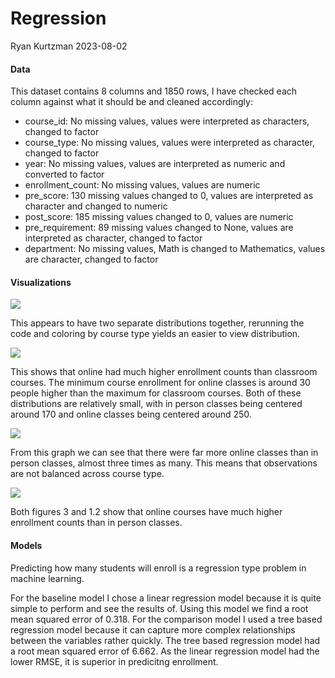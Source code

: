 Regression
================
Ryan Kurtzman
2023-08-02

#### **Data**

This dataset contains 8 columns and 1850 rows, I have checked each
column against what it should be and cleaned accordingly:

- course_id: No missing values, values were interpreted as characters,
  changed to factor
- course_type: No missing values, values were interpreted as character,
  changed to factor
- year: No missing values, values are interpreted as numeric and
  converted to factor
- enrollment_count: No missing values, values are numeric
- pre_score: 130 missing values changed to 0, values are interpreted as
  character and changed to numeric
- post_score: 185 missing values changed to 0, values are numeric
- pre_requirement: 89 missing values changed to None, values are
  interpreted as character, changed to factor
- department: No missing values, Math is changed to Mathematics, values
  are character, changed to factor

#### **Visualizations**

![](Regression_files/figure-gfm/unnamed-chunk-5-1.png)<!-- -->

This appears to have two separate distributions together, rerunning the
code and coloring by course type yields an easier to view distribution.

![](Regression_files/figure-gfm/unnamed-chunk-6-1.png)<!-- -->

This shows that online had much higher enrollment counts than classroom
courses. The minimum course enrollment for online classes is around 30
people higher than the maximum for classroom courses. Both of these
distributions are relatively small, with in person classes being
centered around 170 and online classes being centered around 250.

![](Regression_files/figure-gfm/unnamed-chunk-7-1.png)<!-- -->

From this graph we can see that there were far more online classes than
in person classes, almost three times as many. This means that
observations are not balanced across course type.

![](Regression_files/figure-gfm/unnamed-chunk-8-1.png)<!-- -->

Both figures 3 and 1.2 show that online courses have much higher
enrollment counts than in person classes.

#### **Models**

Predicting how many students will enroll is a regression type problem in
machine learning.

For the baseline model I chose a linear regression model because it is
quite simple to perform and see the results of. Using this model we find
a root mean squared error of 0.318. For the comparison model I used a
tree based regression model because it can capture more complex
relationships between the variables rather quickly. The tree based
regression model had a root mean squared error of 6.662. As the linear
regression model had the lower RMSE, it is superior in predicitng
enrollment.
